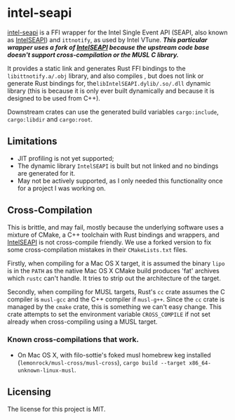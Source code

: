 # intel-seapi

[intel-seapi] is a FFI wrapper for the Intel Single Event API (SEAPI, also known as [IntelSEAPI]) and `ittnotify`, as used by Intel VTune. ***This particular wrapper uses a fork of [IntelSEAPI] because the upstream code base doesn't support cross-compilation or the MUSL C library.***

It provides a static link and generates Rust FFI bindings to the `libittnotify.a/.obj` library, and also compiles , but does not link or generate Rust bindings for, the`libIntelSEAPI.dylib/.so/.dll` dynamic library (this is because it is only ever built dynamically and because it is designed to be used from C++).

Downstream crates can use the generated build variables `cargo:include`, `cargo:libdir` and `cargo:root`.


## Limitations

* JIT profiling is not yet supported;
* The dynamic library `IntelSEAPI` is built but not linked and no bindings are generated for it.
* May not be actively supported, as I only needed this functionality once for a project I was working on.


## Cross-Compilation

This is brittle, and may fail, mostly because the underlying software uses a mixture of CMake, a C++ toolchain with Rust bindings and wrappers, and [IntelSEAPI] is not cross-compile friendly. We use a forked version to fix some cross-compilation mistakes in their `CMakeLists.txt` files.

Firstly, when compiling for a Mac OS X target, it is assumed the binary `lipo` is in the `PATH` as the native Mac OS X CMake build produces 'fat' archives which `rustc` can't handle. It tries to strip out the architecture of the target.

Secondly, when compiling for MUSL targets, Rust's `cc` crate assumes the C compiler is `musl-gcc` and the C++ compiler if `musl-g++`. Since the `cc` crate is managed by the `cmake` crate, this is something we can't easy change. This crate attempts to set the environment variable `CROSS_COMPILE` if not set already when cross-compiling using a MUSL target.


### Known cross-compilations that work.

* On Mac OS X, with filo-sottie's foked musl homebrew keg installed (`lemonrock/musl-cross/musl-cross`), `cargo build --target x86_64-unknown-linux-musl`.


## Licensing

The license for this project is MIT.

[intel-seapi]: https://github.com/lemonrock/intel-seapi "intel-seapi GitHub page"
[IntelSEAPI]: https:://gtihub.com/intel/IntelSEAPI "IntelSEAPI GitHub page"
